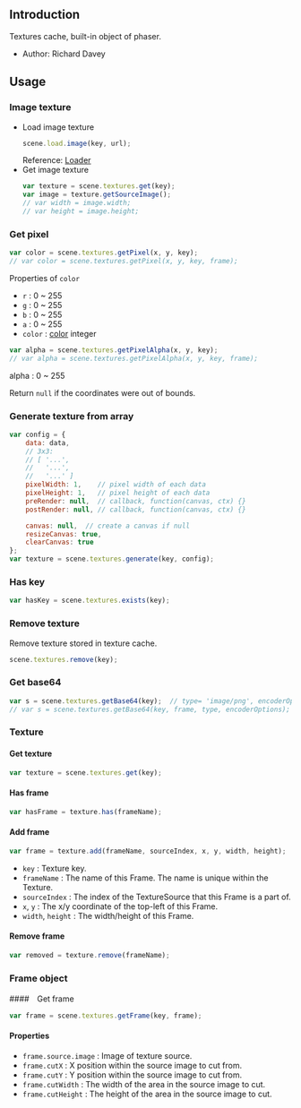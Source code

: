 ## Introduction

Textures cache, built-in object of phaser.

- Author: Richard Davey

## Usage

### Image texture

- Load image texture
    ```javascript
    scene.load.image(key, url);
    ```
    Reference: [Loader](loader.md#image)
- Get image texture
    ```javascript
    var texture = scene.textures.get(key);
    var image = texture.getSourceImage();
    // var width = image.width;
    // var height = image.height;
    ```

### Get pixel

```javascript
var color = scene.textures.getPixel(x, y, key);
// var color = scene.textures.getPixel(x, y, key, frame);
```

Properties of `color`

- `r` : 0 ~ 255
- `g` : 0 ~ 255
- `b` : 0 ~ 255
- `a` : 0 ~ 255
- `color` : [color](color.md) integer

```javascript
var alpha = scene.textures.getPixelAlpha(x, y, key);
// var alpha = scene.textures.getPixelAlpha(x, y, key, frame);
```

alpha : 0 ~ 255

Return `null` if the coordinates were out of bounds.

### Generate texture from array

```javascript
var config = {
    data: data,
    // 3x3:
    // [ '...',
    //   '...',
    //   '...' ]
    pixelWidth: 1,    // pixel width of each data
    pixelHeight: 1,   // pixel height of each data
    preRender: null,  // callback, function(canvas, ctx) {}
    postRender: null, // callback, function(canvas, ctx) {}

    canvas: null,  // create a canvas if null
    resizeCanvas: true,
    clearCanvas: true
};
var texture = scene.textures.generate(key, config);
```

### Has key

```javascript
var hasKey = scene.textures.exists(key);
```

### Remove texture

Remove texture stored in texture cache.

```javascript
scene.textures.remove(key);
```

### Get base64

```javascript
var s = scene.textures.getBase64(key);  // type= 'image/png', encoderOptions= 0.92
// var s = scene.textures.getBase64(key, frame, type, encoderOptions);
```

### Texture

#### Get texture

```javascript
var texture = scene.textures.get(key);
```

#### Has frame

```javascript
var hasFrame = texture.has(frameName);
```

#### Add frame

```javascript
var frame = texture.add(frameName, sourceIndex, x, y, width, height);
```

- `key` : Texture key.
- `frameName` : The name of this Frame. The name is unique within the Texture.
- `sourceIndex` : The index of the TextureSource that this Frame is a part of.
- `x`, `y` : The x/y coordinate of the top-left of this Frame.
- `width`, `height` : The width/height of this Frame.

#### Remove frame

```javascript
var removed = texture.remove(frameName);
```

### Frame object

####　Get frame

```javascript
var frame = scene.textures.getFrame(key, frame);
```

#### Properties

- `frame.source.image` : Image of texture source.
- `frame.cutX` : X position within the source image to cut from.
- `frame.cutY` : Y position within the source image to cut from.
- `frame.cutWidth` : The width of the area in the source image to cut.
- `frame.cutHeight` : The height of the area in the source image to cut.
